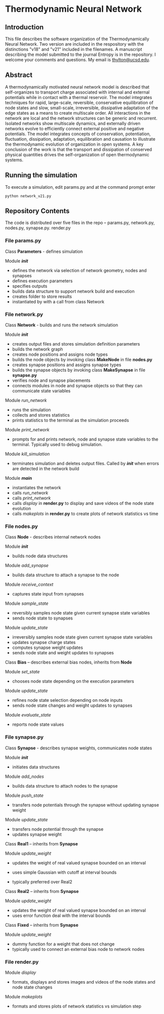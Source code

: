 # Thermodynamic Neural Network

## Introduction
This file describes the software organization of the Thermodynamically Neural Network.  Two version are included in the respository with the distinctions "v18" and "v21" included in the filenames.  A manuscript describing the model submitted to the journal Entropy is in the repository.  I welcome your comments and questions.  My email is thylton@ucsd.edu.

## Abstract
A thermodynamically motivated neural network model is described that self-organizes to transport charge associated with internal and external potentials while in contact with a thermal reservoir. The model integrates techniques for rapid, large-scale, reversible, conservative equilibration of node states and slow, small-scale, irreversible, dissipative adaptation of the edge states as a means to create multiscale order.  All interactions in the network are local and the network structures can be generic and recurrent.  Isolated networks show multiscale dynamics, and externally driven networks evolve to efficiently connect external positive and negative potentials. The model integrates concepts of conservation, potentiation, fluctuation, dissipation, adaptation, equilibration and causation to illustrate the thermodynamic evolution of organization in open systems.  A key conclusion of the work is that the transport and dissipation of conserved physical quantities drives the self-organization of open thermodynamic systems.

## Running the simulation
To execute a simulation, edit params.py and at the command prompt enter

```
python network_v21.py
```

## Repository Contents

The code is distributed over five files in the repo – params.py, network.py, nodes.py, synapse.py. render.py

### File **params.py**

Class **Parameters** - defines simulation

 Module *__init__*
* defines the network via selection of network geometry, nodes and synapses
* defines execution parameters
* specifies outputs
* builds data structure to support network build and execution
* creates folder to store results
* instantiated by with a call from class Network


### File **network.py**

Class **Network** - builds and runs the network simulation

Module *__init__*
* creates output files and stores simulation definition parameters
* builds the network graph
* creates node positions and assigns node types
* builds the node objects by invoking class **MakeNode** in file **nodes.py**
* creates synapse positions and assigns synapse types
* builds the synapse objects by invoking class **MakeSynapse** in file **synapse.py**
* verifies node and synapse placements
* connects modules in node and synapse objects so that they can communicate state variables

Module *run_network*
* runs the simulation
* collects and stores statistics
* prints statistics to the terminal as the simulation proceeds

Module *print_network*
* prompts for and prints network, node and synapse state variables to the terminal.  Typically used to debug simulation.

Module *kill_simulation*
* terminates simulation and deletes output files.  Called by *__init__* when errors are detected in the network build

Module *__main__*
* instantiates the network
* calls *run_network*
* calls *print_network*
* calls *display* in **render.py** to display and save videos of the node state evolution
* calls *makeplots* in **render.py** to create plots of network statistics vs time


### File **nodes.py**

Class **Node** - describes internal network nodes

Module *__init__*
* builds node data structures

Module *add_synapse*
* builds data structure to attach a synapse to the node

Module *receive_context*
* captures state input from synapses

Module *sample_state*
* reversibly samples node state given current synapse state variables
* sends node state to synapses

Module *update_state*
* irreversibly samples node state given current synapse state variables
* updates synapse charge states
* computes synapse weight updates
* sends node state and weight updates to synapses

Class **Bias** – describes external bias nodes, inherits from **Node**

Module *set_state*
* chooses node state depending on the execution parameters

Module *update_state*
* refines node state selection depending on node inputs
* sends node state changes and weight updates to synapses

Module *evaluate_state*
* reports node state values


### File **synapse.py**

Class **Synapse** - describes synapse weights, communicates node states

Module *__init__*
* initiates data structures

Module *add_nodes*
* builds data structure to attach nodes to the synapse

Module *push_state*
* transfers node potentials through the synapse without updating synapse weight

Module *update_state*
* transfers node potential through the synapse
* updates synapse weight

Class **Real1** – inherits from **Synapse**

Module *update_weight*
* updates the weight of real valued synapse bounded on an interval
* uses simple Gaussian with cutoff at interval bounds

* typically preferred over Real2

Class **Real2** – inherits from **Synapse**

Module *update_weight*
* updates the weight of real valued synapse bounded on an interval
* uses error function deal with the interval bounds

Class **Fixed** – inherits from **Synapse**

Module *update_weight*
* dummy function for a weight that does not change
* typically used to connect an external bias node to network nodes


### File **render.py**

Module *display*
* formats, displays and stores images and videos of the node states and node state changes

Module *makeplots*
* formats and stores plots of network statistics vs simulation step
